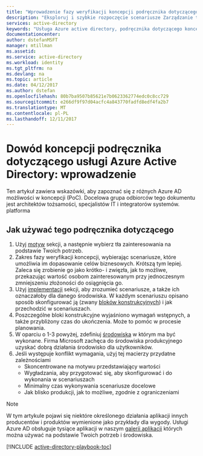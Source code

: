 ```yaml
---
title: "Wprowadzenie fazy weryfikacji koncepcji podręcznika dotyczącego usługi Azure Active Directory | Dokumentacja firmy Microsoft"
description: "Eksploruj i szybkie rozpoczęcie scenariusze Zarządzanie tożsamościami i dostępem"
services: active-directory
keywords: "Usługa Azure active directory, podręcznika dotyczącego koncepcji, aby zapewnić"
documentationcenter: 
author: dstefanMSFT
manager: mtillman
ms.assetid: 
ms.service: active-directory
ms.workload: identity
ms.tgt_pltfrm: na
ms.devlang: na
ms.topic: article
ms.date: 04/12/2017
ms.author: dstefan
ms.openlocfilehash: 80b7ba9507b85621e7b0623362774edc0c8cc729
ms.sourcegitcommit: e266df9f97d04acfc4a843770fadfd8edf4fa2b7
ms.translationtype: MT
ms.contentlocale: pl-PL
ms.lasthandoff: 12/11/2017
---
```

# <a name="azure-active-directory-proof-of-concept-playbook-introduction"></a>Dowód koncepcji podręcznika dotyczącego usługi Azure Active Directory: wprowadzenie

Ten artykuł zawiera wskazówki, aby zapoznać się z różnych Azure AD możliwości w koncepcji (PoC). Docelowa grupa odbiorców tego dokumentu jest architektów tożsamości, specjalistów IT i integratorów systemów. platforma

## <a name="how-to-use-this-playbook"></a>Jak używać tego podręcznika dotyczącego

1. Użyj [motyw](active-directory-playbook-ingredients.md#theme) sekcji, a następnie wybierz tła zainteresowania na podstawie Twoich potrzeb.  
2. Zakres fazy weryfikacji koncepcji, wybierając scenariusze, które umożliwia im dopasowanie celów biznesowych. Krótszą tym lepiej. Zaleca się zrobienie go jako krótko- i zwięzła, jak to możliwe, przekazując wartość osobom zainteresowanym przy jednoczesnym zmniejszeniu złożoności do osiągnięcia go.  
3. Użyj [implementacji](active-directory-playbook-implementation.md) sekcji, aby zrozumieć scenariusze, a także ich oznaczałoby dla danego środowiska. W każdym scenariuszu opisano sposób skonfigurować ją (zwany [bloków konstrukcyjnych](active-directory-playbook-building-blocks.md)) i jak przechodzić w scenariuszach. 
4. Poszczególne bloki konstrukcyjne wyjaśniono wymagań wstępnych, a także przybliżony czas do ukończenia. Może to pomóc w procesie planowania. 
5. W oparciu o 1-3 powyżej, zdefiniuj [środowiska](active-directory-playbook-ingredients.md#environment) w którym ma być wykonane. Firma Microsoft zachęca do środowiska produkcyjnego uzyskać dobrą działania środowisko dla użytkowników. 
6. Jeśli występuje konflikt wymagania, użyj tej macierzy przydatne zależnościami 
   * Skoncentrowane na motywu przedstawiający wartości  
   * Wygładzania, aby przygotować się, aby skonfigurować i do wykonania w scenariuszach 
   * Minimalny czas wykonywania scenariusze docelowe 
   * Jak blisko produkcji, jak to możliwe, zgodnie z ograniczeniami 

>[!NOTE]
> W tym artykule pojawi się niektóre określonego działania aplikacji innych producentów i produktów wymienione jako przykłady dla wygody. Usługi Azure AD obsługuje tysiące aplikacji w naszym [galerii aplikacji](https://azuremarketplace.microsoft.com/marketplace/apps/category/azure-active-directory-apps) których można używać na podstawie Twoich potrzeb i środowiska. 



[!INCLUDE [active-directory-playbook-toc](../../includes/active-directory-playbook-steps.md)]